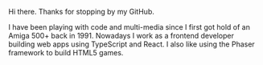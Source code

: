 Hi there. Thanks for stopping by my GitHub.

I have been playing with code and multi-media since I first got hold of an Amiga 500+ back in 1991. Nowadays I work as a frontend developer building web apps using TypeScript and React. I also like using the Phaser framework to build HTML5 games.
